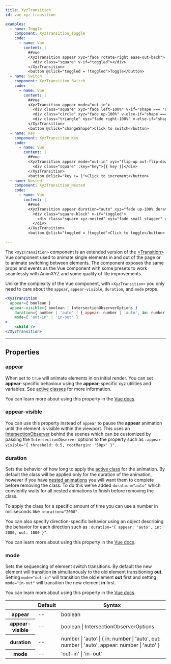 ```yaml
---
title: XyzTransition
id: vue-xyz-transition

examples:
  - name: Toggle
    component: XyzTransition_Toggle
    code:
      - name: Vue
        content: |
          ##vue
          <XyzTransition appear xyz="fade rotate-right ease-out-back">
            <div class="square" v-if="toggled"></div>
          </XyzTransition>
          <button @click="toggled = !toggled">Toggle</button>
  - name: Switch
    component: XyzTransition_Switch
    code:
      - name: Vue
        content: |
          ##vue
          <XyzTransition appear mode="out-in">
            <div class="square" xyz="fade left-100%" v-if="shape === 'square'" key="square"></div>
            <div class="circle" xyz="fade up-100%" v-else-if="shape === 'circle'" key="circle"></div>
            <div class="triangle" xyz="fade right-100%" v-else-if="shape === 'triangle'" key="triangle"></div>
          </XyzTransition>
          <button @click="changeShape">Click to switch</button>
  - name: Key
    component: XyzTransition_Key
    code:
      - name: Vue
        content: |
          ##vue
          <XyzTransition appear mode="out-in" xyz="flip-up out-flip-down duration-3 ease-out">
            <div class="square" :key="key">{{ key }}</div>
          </XyzTransition>
          <button @click="key += 1">Click to increment</button>
  - name: Nested
    component: XyzTransition_Nested
    code:
      - name: Vue
        content: |
          ##vue
          <XyzTransition appear duration="auto" xyz="fade up-100% duration-10">
            <div class="square-block" v-if="toggled">
              <div class="square xyz-nested" xyz="fade small stagger" v-for="index in 4" :key="index"></div>
            </div>
          </XyzTransition>
          <button @click="toggled = !toggled">Click to toggle</button>

---
```


The `<XyzTransition>` component is an extended version of the [&lt;Transition&gt;](https://vuejs.org/v2/api/#transition) Vue component used to animate single elements in and out of the page or to animate switching between elements. The component exposes the same props and events as the Vue component with some presets to work seamlessly with AnimXYZ and some quality of life improvements.

Unlike the complexity of the Vue component, with `<XyzTransition>` you only need to care about the `appear`, `appear-visible`, `duration`, and `mode` props.

```jsx
<XyzTransition
  appear={ boolean }
  appear-visible={ boolean | IntersectionObserverOptions }
	duration={ number | 'auto' | { appear: number | 'auto', in: number | 'auto', out: number | 'auto' } }
	mode={ 'out-in' | 'in-out' }
>
	<child />
</XyzTransition>
```

---
## Properties

### appear

When set to `true` will animate elements in on initial render. You can set **appear**-specific behaviour using the **appear**-specific xyz utilities and variables. See [active classes](#active-classes) for more information.

You can learn more about using this property in the [Vue docs](https://vuejs.org/v2/guide/transitions.html#Transitions-on-Initial-Render).

### appear-visible

You can use this property instead of `appear` to pause the **appear** animation until the element is visible within the viewport. This uses an [IntersectionObserver](https://developer.mozilla.org/en-US/docs/Web/API/IntersectionObserver) behind the scenes which can be customized by passing the `IntersectionObserver` options to the property such as `:appear-visible="{ threshold: 0.5, rootMargin: '50px' }"`.

### duration

Sets the behavior of how long to apply the [active class](#active-classes) for the animation. By default the class will be applied only for the duration of the animation, however if you have [nested animations](#nesting) you will want them to complete before removing the class. To do this we've added `duration="auto"` which conviently waits for all nested animations to finish before removing the class.

To apply the class for a specific amount of time you can use a number in milliseconds like `:duration="2000"`.

You can also specify direction-specific behavior using an object describing the behavior for each direction such as `:duration="{ appear: 'auto', in: 2000, out: 1000 }"`.

You can learn more about using this property in the [Vue docs](https://vuejs.org/v2/guide/transitions.html#Explicit-Transition-Durations).

### mode

Sets the sequencing of element switch transitions. By default the new element will transition **in** simultanously to the old element transitioning **out**. Setting `mode="out-in"` will transition the old element **out** first and setting `mode="in-out"` will transition the new element **in** first.

You can learn more about using this property in the [Vue docs](https://vuejs.org/v2/guide/transitions.html#Transition-Modes).

<div class="properties-table table-wrap">
	<table>
		<thead>
			<tr>
				<th></th>
				<th>Default</th>
				<th>Syntax</th>
			</tr>
		</thead>
		<tbody>
			<tr>
				<th scope="row">appear</th>
				<td>--</td>
				<td>boolean</td>
			</tr>
      <tr>
				<th scope="row">appear-visible</th>
				<td>--</td>
				<td>boolean | IntersectionObserverOptions</td>
			</tr>
			<tr>
				<th scope="row">duration</th>
				<td>--</td>
				<td>number | 'auto' | { in: number | 'auto', out: number | 'auto', appear: number | 'auto' }</td>
			</tr>
			<tr>
				<th scope="row">mode</th>
				<td>--</td>
				<td>'out-in' | 'in-out'</td>
			</tr>
		</tbody>
	</table>
</div>